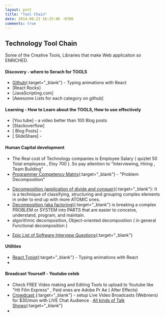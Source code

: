 ```yaml
---
layout: post
title: "Tool Chain"
date: 2014-06-22 16:25:06 -0700
comments: true
---
```


## Technology Tool Chain
Some of the Creative Tools, Libraries that make Web applicaiton so ENRICHED.

#### Discovery - where to Serach for TOOLS
+ [Github](https://github.com/){:target="_blank"} - Typing animations with React 
+ [React Rocks]
+ [JavaScripting.com]
+ [Awesome Lists for each category on github]

#### Learning - How to Learn about the TOOLS, How to use effectively
+ [You tube] - a video better than 100 Blog posts
+ [Stackoverflow]
+ [ Blog Posts] -
+ [ SlideShare] -

#### Human Capital development 
+ The Real cost of Technology companies is Employee Salary ( quizlet 50 Total employess , Etsy 700 ). So pay attention to  "Interviewing, Hiring , Team Building"
+ [Programmer Competency Matrix](http://sijinjoseph.com/programmer-competency-matrix/){:target="_blank"} - "Problem Decomposition"
 - [Decomposition (application of divide and conquer)](http://stackoverflow.com/questions/23413242/what-are-the-differences-between-abstraction-and-decomposition){:target="_blank"}: It is a technique of classifying, structuring and grouping complex elements in order to end up with more ATOMIC ones.
 - [Decomposition (aka factoring)](https://en.wikipedia.org/wiki/Decomposition_(computer_science)){:target="_blank"} is breaking a complex PROBLEM or SYSTEM into PARTS that are easier to conceive, understand, program, and maintain.
  - algorithmic decomposition, Object-oriented decomposition ( in general Functional decomposition )
  
+ [Epic List of Software Interview Questions](http://katemats.com/interview-questions/){:target="_blank"}

#### Utilities
+ [React Typist](https://jstejada.github.io/react-typist/){:target="_blank"} - Typing animations with React 
+ 

#### Broadcast Yourself - Youtube celeb
+ Check FREE Video making and Editing Tools to upload to Youtube like "Hit Film Express" , Paid ones are Adobe Pr Ae ( After Effects)
+ [Crowdcast ](https://www.crowdcast.io/e/files){:target="_blank"} - setup Live Video Broadcasts (Webniers) for $30/mon with LIVE Chat Audience . [All kinds of Talk Shows](https://www.crowdcast.io/cy){:target="_blank"}
+ 
